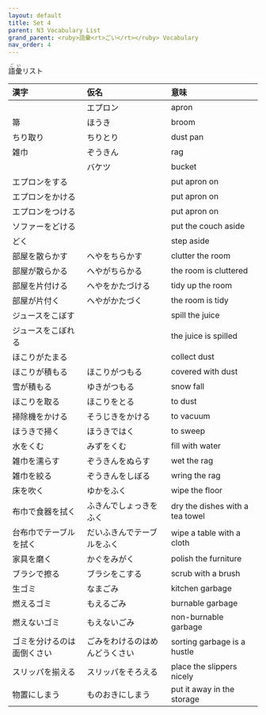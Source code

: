 ```yaml
---
layout: default
title: Set 4
parent: N3 Vocabulary List
grand_parent: <ruby>語彙<rt>ごい</rt></ruby> Vocabulary
nav_order: 4
---
```


<ruby>語彙<rt>ごい</rt></ruby>リスト

| 漢字                       | 仮名                           | 意味                            |
|:-------------------------- |:------------------------------ |:------------------------------- |
|                            | エプロン                       | apron                           |
| 箒                         | ほうき                         | broom                           |
| ちり取り                   | ちりとり                       | dust pan                        |
| 雑巾                       | ぞうきん                       | rag                             |
|                            | バケツ                         | bucket                          |
| エプロンをする             |                                | put apron on                    |
| エプロンをかける           |                                | put apron on                    |
| エプロンをつける           |                                | put apron on                    |
| ソファーをどける           |                                | put the couch aside             |
| どく                       |                                | step aside                      |
| 部屋を散らかす             | へやをちらかす                 | clutter the room                |
| 部屋が散らかる             | へやがちらかる                 | the room is cluttered           |
| 部屋を片付ける             | へやをかたづける               | tidy up the room                |
| 部屋が片付く               | へやがかたづく                 | the room is tidy                |
| ジュースをこぼす           |                                | spill the juice                 |
| ジュースをこぼれる         |                                | the juice is spilled            |
| ほこりがたまる             |                                | collect dust                    |
| ほこりが積もる             | ほこりがつもる                 | covered with dust               |
| 雪が積もる                 | ゆきがつもる                   | snow fall                       |
| ほこりを取る               | ほこりをとる                   | to dust                         |
| 掃除機をかける             | そうじきをかける               | to vacuum                       |
| ほうきで掃く               | ほうきではく                   | to sweep                        |
| 水をくむ                   | みずをくむ                     | fill with water                 |
| 雑巾を濡らす               | ぞうきんをぬらす               | wet the rag                     |
| 雑巾を絞る                 | ぞうきんをしぼる               | wring the rag                   |
| 床を吹く                   | ゆかをふく                     | wipe the floor                  |
| 布巾で食器を拭く           | ふきんでしょっきをふく         | dry the dishes with a tea towel |
| 台布巾でテーブルを拭く     | だいふきんでテーブルをふく     | wipe a table with a cloth       |
| 家具を磨く                 | かぐをみがく                   | polish the furniture            |
| ブラシで擦る               | ブラシをこする                 | scrub with a brush              |
| 生ゴミ                     | なまごみ                       | kitchen garbage                 |
| 燃えるゴミ                 | もえるごみ                     | burnable garbage                |
| 燃えないゴミ               | もえないごみ                   | non-burnable garbage            |
| ゴミを分けるのは面倒くさい | ごみをわけるのはめんどうくさい | sorting garbage is a hustle     |
| スリッパを揃える           | スリッパをそろえる             | place the slippers nicely       |
| 物置にしまう               | ものおきにしまう               | put it away in the storage      |
